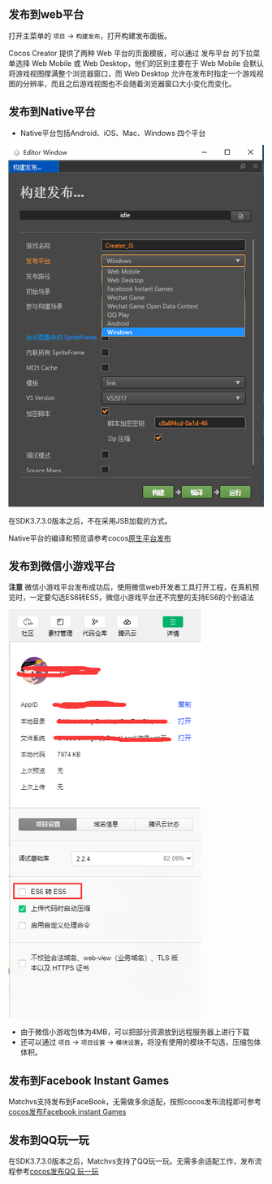 ## 发布到web平台

打开主菜单的 `项目` -> `构建发布`，打开构建发布面板。

Cocos Creator 提供了两种 Web 平台的页面模板，可以通过 发布平台 的下拉菜单选择 Web Mobile 或 Web Desktop，他们的区别主要在于 Web Mobile 会默认将游戏视图撑满整个浏览器窗口，而 Web Desktop 允许在发布时指定一个游戏视图的分辨率，而且之后游戏视图也不会随着浏览器窗口大小变化而变化。

## 发布到Native平台

- Native平台包括Android、iOS、Mac、Windows 四个平台

![](1.png)

在SDK3.7.3.0版本之后，不在采用JSB加载的方式。

Native平台的编译和预览请参考cocos[原生平台发布](http://docs.cocos.com/creator/manual/zh/publish/publish-native.html)

## 发布到微信小游戏平台

**注意** 微信小游戏平台发布成功后，使用微信web开发者工具打开工程，在真机预览时，一定要勾选ES6转ES5，微信小游戏平台还不完整的支持ES6的个别语法

![](2.jpg)

- 由于微信小游戏包体为4MB，可以把部分资源放到远程服务器上进行下载
- 还可以通过 `项目` -> `项目设置` -> `模块设置`，将没有使用的模块不勾选，压缩包体体积。

## 发布到Facebook Instant Games

Matchvs支持发布到FaceBook，无需做多余适配，按照cocos发布流程即可参考[cocos发布Facebook instant Games](http://docs.cocos.com/creator/manual/zh/publish/publish-fb-instant-games.html)

## 发布到QQ玩一玩

在SDK3.7.3.0版本之后，Matchvs支持了QQ玩一玩。无需多余适配工作，发布流程参考[cocos发布QQ 玩一玩](http://docs.cocos.com/creator/manual/zh/publish/publish-qqplay.html)